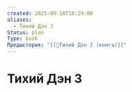 ```yaml
---
created: 2025-09-18T18:29:00
aliases:
  - Тихий Дэн 3
Status: plan
Type: book
Предыстория: "[[📘Тихий Дэн 2 (книга)]]"
---
```

# Тихий Дэн 3
